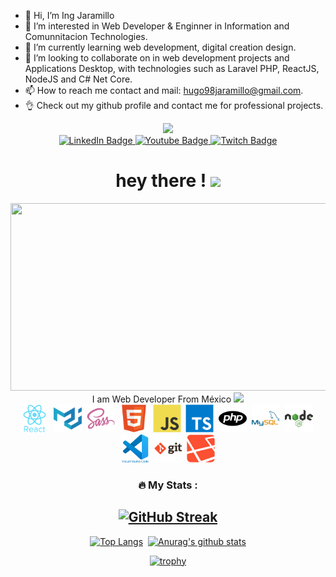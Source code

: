 - 👋 Hi, I’m  Ing Jaramillo
- 👀 I’m interested in Web Developer & Enginner in Information and Comunnitacion Technologies.
- 🌱 I’m currently learning web development, digital creation design.
- 💞️ I’m looking to collaborate on in web development projects and Applications Desktop, with technologies such as Laravel PHP, ReactJS, NodeJS and  C# Net Core.
- 📫 How to reach me contact and mail: hugo98jaramillo@gmail.com.
- 👌 Check out my github profile and contact me for professional projects.
<div id="header" align="center">
  <img src="https://media.giphy.com/media/M9gbBd9nbDrOTu1Mqx/giphy.gif" width="100"/>
  </div>
<div id="badges" align="center">
  <a href="https://www.linkedin.com/in/inghugojaramillo/">
    <img src="https://img.shields.io/badge/LinkedIn-blue?style=for-the-badge&logo=linkedin&logoColor=white" alt="LinkedIn Badge"/>
  </a>
  <a href="https://www.youtube.com/channel/UCMzYf5QBRcezn1h6tLeMg5Q">
    <img src="https://img.shields.io/badge/YouTube-red?style=for-the-badge&logo=youtube&logoColor=white" alt="Youtube Badge"/>
  </a>
  <a href="https://www.twitch.tv/theyoung7">
    <img src="https://img.shields.io/twitch/status/theyoung7?label=TheYoung&logo=twitch&logoColor=purple&style=social" alt="Twitch Badge"/>
  </a>
<h1>
  hey there !
   <img src="https://media.giphy.com/media/hvRJCLFzcasrR4ia7z/giphy.gif" width="30px"/>
</h1>
  <div align="center">
    <img src="https://media.giphy.com/media/dWesBcTLavkZuG35MI/giphy.gif" width="600" height="300"/>
  </div>
</div>

<div align="center">
I am Web Developer From México <img src="https://media.giphy.com/media/WUlplcMpOCEmTGBtBW/giphy.gif" width="20">
<div>
  <img src="https://github.com/devicons/devicon/blob/master/icons/react/react-original-wordmark.svg" title="React" alt="React" width="45" height="45"/>&nbsp;
  <img src="https://github.com/devicons/devicon/blob/master/icons/materialui/materialui-original.svg" title="Material UI" alt="Material UI" width="45" height="45"/>&nbsp;
  <img src="https://github.com/devicons/devicon/blob/master/icons/sass/sass-original.svg"  title="Sass" alt="Sass" width="45" height="45"/>&nbsp;
  <img src="https://github.com/devicons/devicon/blob/master/icons/html5/html5-original.svg" title="HTML5" alt="HTML" width="45" height="45"/>&nbsp;
  <img src="https://github.com/devicons/devicon/blob/master/icons/javascript/javascript-original.svg" title="JavaScript" alt="JavaScript" width="45" height="45"/>&nbsp;
   <img src="https://github.com/devicons/devicon/blob/master/icons/typescript/typescript-original.svg" title="Typescript" alt="Typescript" width="45" height="45"/>&nbsp;
   <img src="https://github.com/devicons/devicon/blob/master/icons/php/php-plain.svg" title="PHP" alt="php" width="45" height="45"/>&nbsp;
  <img src="https://github.com/devicons/devicon/blob/master/icons/mysql/mysql-original-wordmark.svg" title="MySQL"  alt="MySQL" width="45" height="45"/>&nbsp;
  <img src="https://github.com/devicons/devicon/blob/master/icons/nodejs/nodejs-original-wordmark.svg" title="NodeJS" alt="NodeJS" width="45" height="45"/>&nbsp;
  <img src="https://github.com/devicons/devicon/blob/master/icons/vscode/vscode-original-wordmark.svg" title="vscode" alt="vscode" width="45" height="45"/>&nbsp;
  <img src="https://github.com/devicons/devicon/blob/master/icons/git/git-original-wordmark.svg" title="Git" alt="Git" width="45" height="45"/>&nbsp;
  <img src="https://github.com/devicons/devicon/blob/master/icons/laravel/laravel-plain.svg" title="laravel" alt="laravel" width="45" height="45" />
</div>


### :fire: My Stats :
[![GitHub Streak](https://streak-stats.demolab.com/?user=Jaramill0&theme=dark)](https://git.io/streak-stats)
---
[![Top Langs](https://github-readme-stats.vercel.app/api/top-langs/?username=Jaramill0&layout=compact&theme=vision-friendly-dark)](https://github.com/anuraghazra/github-readme-stats)&nbsp;
[![Anurag's github stats](https://github-readme-stats.vercel.app/api?username=Jaramill0)](https://github.com/anuraghazra/github-readme-stats) 
  
[![trophy](https://github-profile-trophy.vercel.app/?username=Jaramill0)](https://github.com/ryo-ma/github-profile-trophy)
</div>

